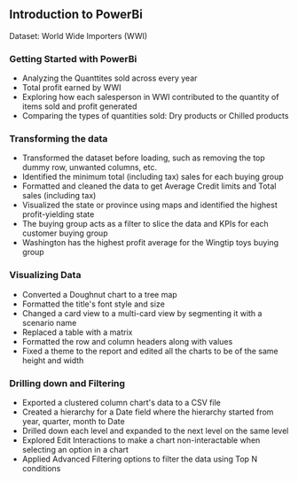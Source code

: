 ## Introduction to PowerBi
Dataset: World Wide Importers (WWI)

### Getting Started with PowerBi

- Analyzing the Quanttites sold across every year
- Total profit earned by WWI
- Exploring how each salesperson in WWI contributed to the quantity of items sold and profit generated
- Comparing the types of quantities sold: Dry products or Chilled products

### Transforming the data

- Transformed the dataset before loading, such as removing the top dummy row, unwanted columns, etc.
- Identified the minimum total (including tax) sales for each buying group 
- Formatted and cleaned the data to get Average Credit limits and Total sales (including tax)
- Visualized the state or province using maps and identified the highest profit-yielding state 
- The buying group acts as a filter to slice the data and KPIs for each customer buying group
- Washington has the highest profit average for the Wingtip toys buying group


### Visualizing Data

- Converted a Doughnut chart to a tree map
- Formatted the title's font style and size
- Changed a card view to a multi-card view by segmenting it with a scenario name 
- Replaced a table with a matrix
- Formatted the row and column headers along with values
- Fixed a theme to the report and edited all the charts to be of the same height and width


### Drilling down and Filtering

- Exported a clustered column chart's data to a CSV file
- Created a hierarchy for a Date field where the hierarchy started from year, quarter, month to Date
- Drilled down each level and expanded to the next level on the same level
- Explored Edit Interactions to make a chart non-interactable when selecting an option in a chart
- Applied Advanced Filtering options to filter the data using Top N conditions



